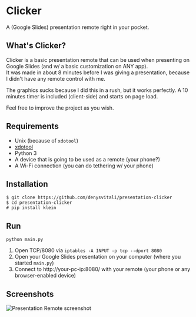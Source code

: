 # Clicker
A (Google Slides) presentation remote right in your pocket.

## What's Clicker?
Clicker is a basic presentation remote that can be used when presenting on Google Slides (and w/ a basic customization on ANY app).  
It was made in about 8 minutes before I was giving a presentation, because I didn't have any remote control with me.  
  
The graphics sucks because I did this in a rush, but it works perfectly. A 10 minutes timer is included (client-side) and starts on page load.  
  
Feel free to improve the project as you wish.
## Requirements
- Unix (because of `xdotool`)
- [xdotool](https://github.com/jordansissel/xdotool)
- Python 3
- A device that is going to be used as a remote (your phone?)
- A Wi-Fi connection (you can do tethering w/ your phone)

## Installation
```
$ git clone https://github.com/denysvitali/presentation-clicker
$ cd presentation-clicker
# pip install klein
```
## Run
```
python main.py
```

1. Open TCP/8080 via `iptables -A INPUT -p tcp --dport 8080`
2. Open your Google Slides presentation on your computer (where you started `main.py`)
3. Connect to http://your-pc-ip:8080/ with your remote (your phone or any browser-enabled device)

## Screenshots
![Presentation Remote screenshot](https://i.imgur.com/yq86DKc.jpg)